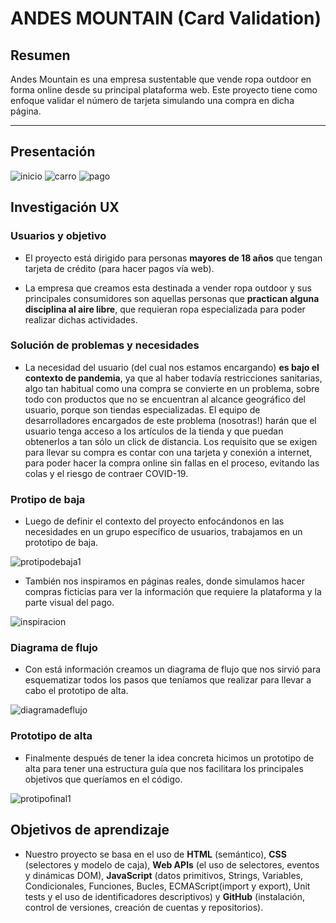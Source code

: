 # ANDES MOUNTAIN (Card Validation)

## Resumen

Andes Mountain es una empresa sustentable que vende ropa outdoor en forma online desde su principal plataforma web. Este proyecto tiene como enfoque validar el número de tarjeta simulando una compra en dicha página.

***

## Presentación 

![inicio](https://raw.githubusercontent.com/MariannyBatista/SCL020-card-validation/main/src/imgreadme/definitiva/inicio.png)
![carro](https://raw.githubusercontent.com/MariannyBatista/SCL020-card-validation/main/src/imgreadme/definitiva/carro-compra.png)
![pago](https://raw.githubusercontent.com/MariannyBatista/SCL020-card-validation/main/src/imgreadme/definitiva/form-pago.png)

## Investigación UX

### Usuarios y objetivo

* El proyecto está dirigido para personas **mayores de 18 años** que tengan tarjeta de crédito (para hacer pagos vía web).

* La empresa que creamos esta destinada a vender ropa outdoor y sus principales consumidores son aquellas personas que **practican alguna disciplina al aire libre**, que requieran ropa especializada para poder realizar dichas actividades.

### Solución de problemas y necesidades

* La necesidad del usuario (del cual nos estamos encargando) **es bajo el contexto de pandemia**, ya que al haber todavía restricciones sanitarias, algo tan habitual como una compra se convierte en un problema, sobre todo con productos que no se encuentran al alcance geográfico del usuario, porque son tiendas especializadas. El equipo de desarrolladores encargados de este problema (nosotras!) harán que el usuario tenga acceso a los artículos de la tienda y que puedan obtenerlos a tan sólo un click de distancia. Los requisito que se exigen para llevar su compra es contar con una tarjeta y conexión a internet, para poder hacer la compra online sin fallas en el proceso, evitando las colas y el riesgo de contraer COVID-19.

### Protipo de baja

* Luego de definir el contexto del proyecto enfocándonos en las necesidades en un grupo específico de usuarios, trabajamos en un prototipo de baja.

![protipodebaja1](https://raw.githubusercontent.com/MariannyBatista/SCL020-card-validation/main/src/imgreadme/prototipo%20de%20baja/prototipodebaja1.png)

* También nos inspiramos en páginas reales, donde simulamos hacer compras ficticias para ver la información que requiere la plataforma y la parte visual del pago.

![inspiracion](https://raw.githubusercontent.com/MariannyBatista/SCL020-card-validation/main/src/imgreadme/prototipo%20de%20baja/prototipodebaja2.png)

### Diagrama de flujo

* Con está información creamos un diagrama de flujo que nos sirvió para esquematizar todos los pasos que teníamos que realizar para llevar a cabo el prototipo de alta.

![diagramadeflujo](https://raw.githubusercontent.com/MariannyBatista/SCL020-card-validation/main/src/imgreadme/diagrama%20de%20flujo/diagrama.png)

### Prototipo de alta

* Finalmente después de tener la idea concreta hicimos un prototipo de alta para tener una estructura guía que nos facilitara los principales objetivos que queríamos en el código.

![protipofinal1](https://raw.githubusercontent.com/MariannyBatista/SCL020-card-validation/main/src/imgreadme/prototipo%20de%20alta/prototipo1.png)

## Objetivos de aprendizaje

* Nuestro proyecto se basa en el uso de **HTML** (semántico), **CSS** (selectores y modelo de caja), **Web APls** (el uso de selectores, eventos y dinámicas DOM), **JavaScript** (datos primitivos, Strings, Variables, Condicionales, Funciones, Bucles, ECMAScript(import y export), Unit tests y el uso de identificadores descriptivos) y **GitHub** (instalación, control de versiones, creación de cuentas y repositorios).